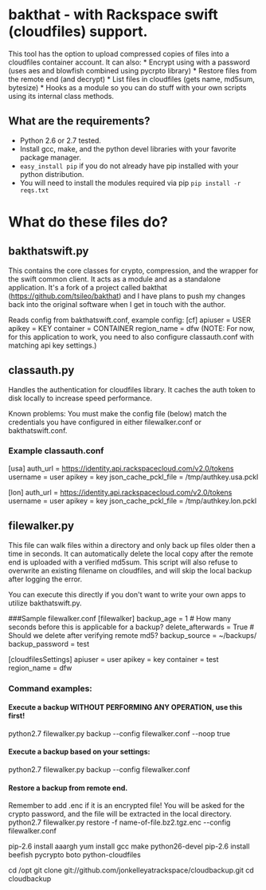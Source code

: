# bakthat - with Rackspace swift (cloudfiles) support.
This tool has the option to upload compressed copies of files into a cloudfiles container account.
It can also:
	* Encrypt using with a password (uses aes and blowfish combined using pycrpto library)
	* Restore files from the remote end (and decrypt)
	* List files in cloudfiles (gets name, md5sum, bytesize)
	* Hooks as a module so you can do stuff with your own scripts using its internal class methods.

## What are the requirements?
* Python 2.6 or 2.7 tested.
* Install gcc, make, and the python devel libraries with your favorite package manager.
* `easy_install pip` if you do not already have pip installed with your python distribution.
* You will need to install the modules required via pip `pip install -r reqs.txt`
	

# What do these files do?
## bakthatswift.py
This contains the core classes for crypto, compression, and the wrapper for the swift common client. It acts as a module and as a standalone application. It's a fork of a project called bakthat (https://github.com/tsileo/bakthat) and I have plans to push my changes back into the original software when I get in touch with the author.

Reads config from bakthatswift.conf, example config:
[cf]
apiuser = USER
apikey = KEY
container = CONTAINER
region_name = dfw
(NOTE: For now, for this application to work, you need to also configure classauth.conf with matching api key settings.)

## classauth.py
Handles the authentication for cloudfiles library. It caches the auth token to disk locally to increase speed performance.

Known problems:
You must make the config file (below) match the credentials you have configured in either filewalker.conf or bakthatswift.conf.

### Example classauth.conf
[usa]
auth_url = https://identity.api.rackspacecloud.com/v2.0/tokens
username = user
apikey = key
json_cache_pckl_file = /tmp/authkey.usa.pckl

[lon]
auth_url = https://identity.api.rackspacecloud.com/v2.0/tokens
username = user
apikey = key
json_cache_pckl_file = /tmp/authkey.lon.pckl

## filewalker.py
This file can walk files within a directory and only back up files older then a time in seconds. It can automatically delete the
local copy after the remote end is uploaded with a verified md5sum. This script will also refuse to overwrite an existing filename
on cloudfiles, and will skip the local backup after logging the error.

You can execute this directly if you don't want to write your own apps to utilize bakthatswift.py.

###Sample filewalker.conf
[filewalker]
backup_age = 1  # How many seconds before this is applicable for a backup?
delete_afterwards = True # Should we delete after verifying remote md5?
backup_source = ~/backups/ 
backup_password = test


[cloudfilesSettings]
apiuser = user
apikey = key
container = test
region_name = dfw

### Command examples:
#### Execute a backup WITHOUT PERFORMING ANY OPERATION, use this first!
python2.7 filewalker.py backup --config filewalker.conf --noop true

####  Execute a backup based on your settings:
python2.7 filewalker.py backup --config filewalker.conf

####  Restore a backup from remote end.
Remember to add .enc if it is an encrypted file!
You will be asked for the crypto password, and the file will be extracted in the local directory.
python2.7 filewalker.py restore -f name-of-file.bz2.tgz.enc --config filewalker.conf









pip-2.6 install aaargh
yum install gcc make python26-devel
pip-2.6 install beefish pycrypto boto python-cloudfiles 

cd /opt
git clone git://github.com/jonkelleyatrackspace/cloudbackup.git
cd cloudbackup

